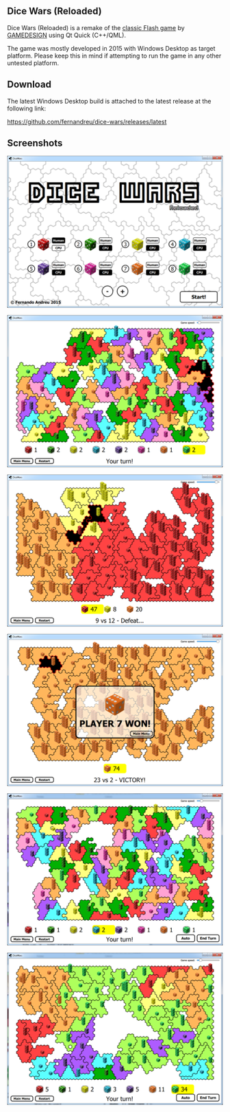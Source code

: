 Dice Wars (Reloaded)
--------------------

Dice Wars (Reloaded) is a remake of the [classic Flash game](https://www.gamedesign.jp/flash/dice/dice.html) by [GAMEDESIGN](https://www.gamedesign.jp/) using Qt Quick (C++/QML).

The game was mostly developed in 2015 with Windows Desktop as target platform. Please keep this in mind if attempting to run the game in any other untested platform.


Download
--------

The latest Windows Desktop build is attached to the latest release at the following link:

https://github.com/fernandreu/dice-wars/releases/latest


Screenshots
-----------

![Screenshot1](screenshots/Screenshot1.png)

![Screenshot2](screenshots/Screenshot2.png)

![Screenshot3](screenshots/Screenshot3.png)

![Screenshot4](screenshots/Screenshot4.png)

![Screenshot5](screenshots/Screenshot5.png)

![Screenshot6](screenshots/Screenshot6.png)
